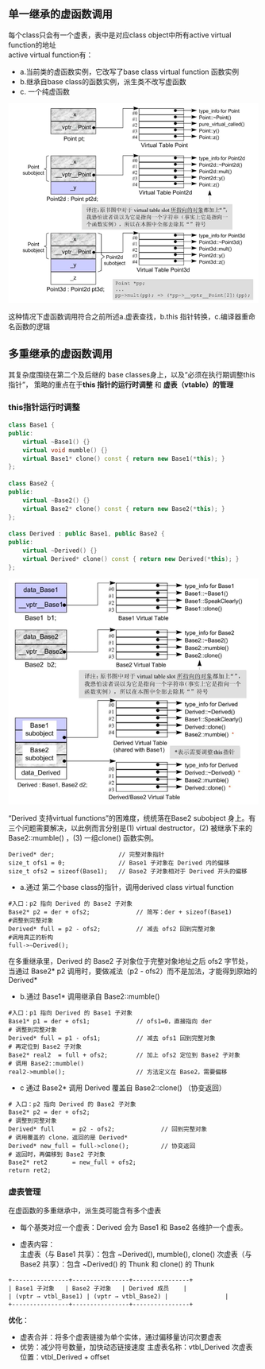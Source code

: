 ## 单一继承的虚函数调用
每个class只会有一个虚表，表中是对应class object中所有active virtual function的地址<br>
active virtual function有：<br>
* a.当前类的虚函数实例，它改写了base class virtual function 函数实例<br>
* b.继承自base class的函数实例，派生类不改写虚函数<br>
* c. 一个纯虚函数

![虚函数单一继承](image.png)

这种情况下虚函数调用符合之前所述a.虚表查找，b.this 指针转换，c.编译器重命名函数的逻辑

## 多重继承的虚函数调用

其复杂度围绕在第二个及后继的 base classes身上，以及“必须在执行期调整this 指针”，
策略的重点在于**this 指针的运行时调整** 和 **虚表（vtable）的管理**

### this指针运行时调整
```cpp
class Base1 { 
public:
    virtual ~Base1() {}
    virtual void mumble() {}
    virtual Base1* clone() const { return new Base1(*this); }
};

class Base2 { 
public:
    virtual ~Base2() {}
    virtual Base2* clone() const { return new Base2(*this); }
};

class Derived : public Base1, public Base2 {
public:
    virtual ~Derived() {}
    virtual Derived* clone() const { return new Derived(*this); }
};
```

![多重继承下的虚函数调用](image-1.png)

“Derived 支持virtual functions”的困难度，统统落在Base2 subobject 身上。有三个问题需要解决，以此例而言分别是(1) virtual destructor，(2) 被继承下来的Base2::mumble() ，(3) 一组clone() 函数实例。

```shell
Derived* der;                  // 完整对象指针
size_t ofs1 = 0;               // Base1 子对象在 Derived 内的偏移 
size_t ofs2 = sizeof(Base1);   // Base2 子对象相对于 Derived 开头的偏移 
```

* a.通过 第二个base class的指针，调用derived class virtual function

```shell
#入口：p2 指向 Derived 的 Base2 子对象
Base2* p2 = der + ofs2;             // 简写：der + sizeof(Base1) 
#调整到完整对象
Derived* full = p2 - ofs2;          // 减去 ofs2 回到完整对象 
#调用真正的析构
full->~Derived();
```
在多重继承里，Derived 的 Base2 子对象位于完整对象地址之后 ofs2 字节处，当通过 Base2* p2 调用时，要做减法（p2 - ofs2）而不是加法，才能得到原始的 Derived*

* b.通过 Base1* 调用继承自 Base2::mumble()<br>

```shell
#入口：p1 指向 Derived 的 Base1 子对象
Base1* p1 = der + ofs1;             // ofs1=0，直接指向 der 
# 调整到完整对象
Derived* full = p1 - ofs1;          // 减去 ofs1 回到完整对象
# 再定位到 Base2 子对象
Base2* real2  = full + ofs2;        // 加上 ofs2 定位到 Base2 子对象
# 调用 Base2::mumble()
real2->mumble();                    // 方法定义在 Base2，需要偏移 
```
* c 通过 Base2* 调用 Derived 覆盖自 Base2::clone() （协变返回）

```shell
# 入口：p2 指向 Derived 的 Base2 子对象
Base2* p2 = der + ofs2;            
# 调整到完整对象
Derived* full     = p2 - ofs2;             // 回到完整对象
# 调用覆盖的 clone，返回的是 Derived*
Derived* new_full = full->clone();         // 协变返回 
# 返回时，再偏移到 Base2 子对象
Base2* ret2       = new_full + ofs2;
return ret2;
```

### 虚表管理

在虚函数的多重继承中，派生类可能含有多个虚表<br>
* 每个基类对应一个虚表：Derived 会为 Base1 和 Base2 各维护一个虚表。

* 虚表内容：<br>
    主虚表（与 Base1 共享）：包含 ~Derived(), mumble(), clone()
    次虚表（与 Base2 共享）：包含 ~Derived() 的 Thunk 和 clone() 的 Thunk

```tab
+----------------+----------------+----------------+
| Base1 子对象   | Base2 子对象   | Derived 成员    |
| (vptr → vtbl_Base1) | (vptr → vtbl_Base2) |                |
+----------------+----------------+----------------+
```

**优化**：<br>
* 虚表合并：将多个虚表链接为单个实体，通过偏移量访问次要虚表
* 优势：减少符号数量，加快动态链接速度
    主虚表名称：vtbl_Derived
    次虚表位置：vtbl_Derived + offset

